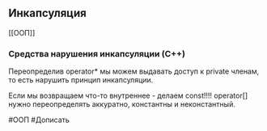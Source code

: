 ## Инкапсуляция
[[ООП]]

### Средства нарушения инкапсуляции (C++)
Переопределив operator* мы можем выдавать доступ к private членам, то есть нарушить принцип инкапсуляции.

Если мы возвращаем что-то внутреннее - делаем const!!!!
operator[] нужно переопределять аккуратно, константны и неконстантный.

#ООП #Дописать 